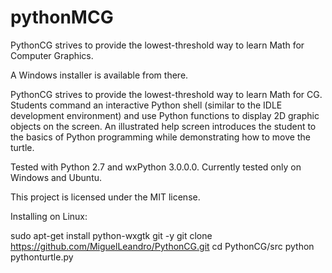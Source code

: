 # pythonMCG
PythonCG strives to provide the lowest-threshold way to learn Math for Computer Graphics.


A Windows installer is available from there.

PythonCG strives to provide the lowest-threshold way to learn Math for CG. Students command an interactive Python shell (similar to the IDLE development environment) and use Python functions to display 2D graphic objects on the screen. An illustrated help screen introduces the student to the basics of Python programming while demonstrating how to move the turtle.

Tested with Python 2.7 and wxPython 3.0.0.0. Currently tested only on Windows and Ubuntu.

This project is licensed under the MIT license.



Installing on Linux:

sudo apt-get install python-wxgtk git -y
git clone https://github.com/MiguelLeandro/PythonCG.git
cd PythonCG/src
python pythonturtle.py